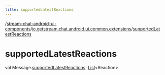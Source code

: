 ```yaml
---
title: supportedLatestReactions
---
```

/[stream-chat-android-ui-components](../index.md)/[io.getstream.chat.android.ui.common.extensions](index.md)/[supportedLatestReactions](supportedLatestReactions.md)  
  
  
  
# supportedLatestReactions  
val Message.[supportedLatestReactions](supportedLatestReactions.md): [List](https://kotlinlang.org/api/latest/jvm/stdlib/kotlin.collections/-list/index.html)&lt;Reaction&gt;
